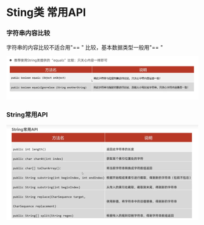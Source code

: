 # Sting类 常用API

### 字符串内容比较

字符串的内容比较不适合用"== " 比较，基本数据类型一般用"== "

![](<../.gitbook/assets/image (9).png>)

### String常用API

![](<../.gitbook/assets/image (1) (3).png>)
